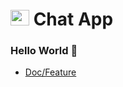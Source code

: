 # <img src="https://res.cloudinary.com/do63p55lo/image/upload/v1662393428/chatapp/logo_fa_icldug.png" alt="Alt text" width="30" height="25"> Chat App

### Hello World 👋

- [Doc/Feature](https://mohamed.gitbook.io/chat-app/)
